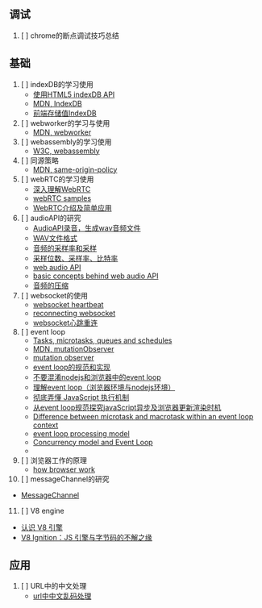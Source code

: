 ## 调试
1. [ ] chrome的断点调试技巧总结

## 基础
1. [ ] indexDB的学习使用
   - [使用HTML5 indexDB API](https://www.ibm.com/developerworks/cn/web/wa-indexeddb/)
   - [MDN, IndexDB](https://developer.mozilla.org/zh-CN/docs/Web/API/IndexedDB_API)
   - [前端存储值IndexDB](http://www.cnblogs.com/dengyulinBlog/p/6141636.html)
2. [ ] webworker的学习与使用
   - [MDN, webworker](https://developer.mozilla.org/zh-CN/docs/Web/API/Web_Workers_API)
3. [ ] webassembly的学习使用
   - [W3C, webassembly](https://www.w3.org/community/webassembly/)
4. [ ] 同源策略
   - [MDN, same-origin-policy](https://developer.mozilla.org/en-US/docs/Web/Security/Same-origin_policy)
5. [ ] webRTC的学习使用
   - [深入理解WebRTC](https://segmentfault.com/a/1190000011403597)
   - [webRTC samples](https://webrtc.github.io/samples/)
   - [WebRTC介绍及简单应用](https://www.cnblogs.com/vipzhou/p/7994927.html)
6. [ ] audioAPI的研究
   - [AudioAPI录音，生成wav音频文件](https://www.web-tinker.com/article/20518.html)
   - [WAV文件格式](https://www.web-tinker.com/article/20488.html)
   - [音频的采样率和采样](https://blog.csdn.net/u013427969/article/details/52613699)
   - [采样位数、采样率、比特率](https://blog.csdn.net/darkdragonking/article/details/42713423)
   - [web audio API](https://developer.mozilla.org/en-US/docs/Web/API/Web_Audio_API)
   - [basic concepts behind web audio API](https://developer.mozilla.org/en-US/docs/Web/API/Web_Audio_API/Basic_concepts_behind_Web_Audio_API)
   - [音频的压缩](https://blog.csdn.net/gf771115/article/details/45643271/)
7. [ ] websocket的使用
   - [websocket heartbeat](https://github.com/zimv/websocket-heartbeat-js/blob/master/README-zh.md)   
   - [reconnecting websocket](https://github.com/joewalnes/reconnecting-websocket/blob/master/reconnecting-websocket.js) 
   - [websocket心跳重连](http://www.voidcn.com/article/p-zxzhasqd-su.html) 
8. [ ] event loop
   - [Tasks, microtasks, queues and schedules](https://jakearchibald.com/2015/tasks-microtasks-queues-and-schedules/)
   - [MDN, mutationObserver](https://developer.mozilla.org/en-US/docs/Web/API/MutationObserver)
   - [mutation observer](https://dom.spec.whatwg.org/#queue-a-mutation-observer-compound-microtask)
   - [event loop的规范和实现](https://zhuanlan.zhihu.com/p/33087629)
   - [不要混淆nodejs和浏览器中的event loop](https://cnodejs.org/topic/5a9108d78d6e16e56bb80882)
   - [理解event loop（浏览器环境与nodejs环境）](https://imweb.io/topic/5b148768d4c96b9b1b4c4ea1)
   - [彻底弄懂 JavaScript 执行机制](https://juejin.im/post/59e85eebf265da430d571f89)
   - [从event loop规范探究javaScript异步及浏览器更新渲染时机](https://github.com/aooy/blog/issues/5)
   - [Difference between microtask and macrotask within an event loop context](https://stackoverflow.com/questions/25915634/difference-between-microtask-and-macrotask-within-an-event-loop-context#)
   - [event loop processing model](https://html.spec.whatwg.org/multipage/webappapis.html#event-loop-processing-model)
   - [Concurrency model and Event Loop
](https://developer.mozilla.org/en-US/docs/Web/JavaScript/EventLoop)
   - []()
9. [ ] 浏览器工作的原理
   - [how browser work](https://www.html5rocks.com/zh/tutorials/internals/howbrowserswork/)
10. [ ] messageChannel的研究
   - [MessageChannel](https://developer.mozilla.org/en-US/docs/Web/API/MessageChannel)
11. [ ] V8 engine
   - [认识 V8 引擎](https://zhuanlan.zhihu.com/p/27628685)
   - [V8 Ignition：JS 引擎与字节码的不解之缘](https://cnodejs.org/topic/59084a9cbbaf2f3f569be482)

## 应用
1. [ ] URL中的中文处理
   - [url中中文乱码处理](https://blog.csdn.net/blueheart20/article/details/43766713)